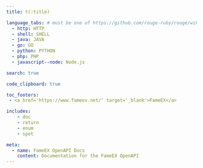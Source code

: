 ```yaml
---
title: t(:title)

language_tabs: # must be one of https://github.com/rouge-ruby/rouge/wiki/List-of-supported-languages-and-lexers
  - http: HTTP
  - shell: SHELL
  - java: JAVA
  - go: GO
  - python: PYTHON
  - php: PHP
  - javascript--node: Node.js

search: true

code_clipboard: true

toc_footers:
 - <a href='https://www.fameex.net/' target='_blank'>FameEX</a>

includes:
    - doc
    - return
    - enum
    - spot

meta:
  - name: FameEX OpenAPI Docs
    content: Documentation for the FameEX OpenAPI
---
```

